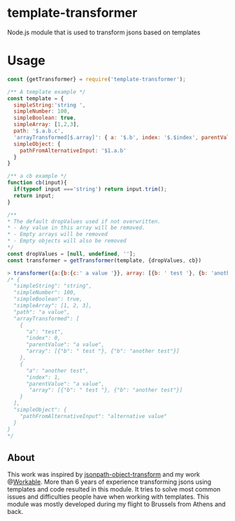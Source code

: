 # template-transformer
Node.js module that is used to transform jsons based on templates

# Usage
```js
const {getTransformer} = require('template-transformer');

/** A template example */
const template = {
  simpleString:'string ',
  simpleNumber: 100,
  simpleBoolean: true,
  simpleArray: [1,2,3],
  path: '$.a.b.c',
  'arrayTransformed[$.array]': { a: '$.b', index: '$.$index', parentValue: '$..a.b.c', array: '$.$array'},
  simpleObject: {
    pathFromAlternativeInput: '$1.a.b'
  }
}

/** a cb example */
function cb(input){ 
  if(typeof input ==='string') return input.trim();
  return input;
}

/** 
* The default dropValues used if not overwritten. 
* - Any value in this array will be removed. 
* - Empty arrays will be removed
* - Empty objects will also be removed
*/
const dropValues = [null, undefined, ''];
const transformer = getTransformer(template, {dropValues, cb}) 

> transformer({a:{b:{c:' a value '}}, array: [{b: ' test '}, {b: 'another test'}]}, {a:{b:'alternative value '}})         
/* {
  "simpleString": "string",
  "simpleNumber": 100,
  "simpleBoolean": true,
  "simpleArray": [1, 2, 3],
  "path": "a value",
  "arrayTransformed": [
    {
      "a": "test",
      "index": 0,
      "parentValue": "a value",
      "array": [{"b": " test "}, {"b": "another test"}]
    },
    {
      "a": "another test",
      "index": 1,
      "parentValue": "a value",
       "array": [{"b": " test "}, {"b": "another test"}]
    }
  ],
  "simpleObject": {
    "pathFromAlternativeInput": "alternative value"
  }
}
*/
```

## About

This work was inspired by [jsonpath-object-transform](https://github.com/dvdln/jsonpath-object-transform) and my work @[Workable](https://github.com/Workable). 
More than 6 years of experience transforming jsons using templates and code resulted in this module. It tries to solve most common issues and difficulties people
have when working with templates.
This module was mostly developed during my flight to Brussels from Athens and back.
